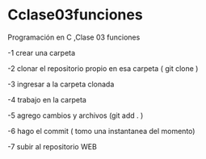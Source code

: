# Cclase03funciones
Programación en C ,Clase 03  funciones

  -1 crear una carpeta
  
  -2 clonar el repositorio propio en esa carpeta
 ( git clone )
  
  -3 ingresar a la carpeta clonada
  
  -4 trabajo en la carpeta
  
  -5 agrego cambios y archivos 
  (git add . )
  
  -6 hago el commit ( tomo una instantanea del momento)
  
  -7 subir al repositorio WEB

